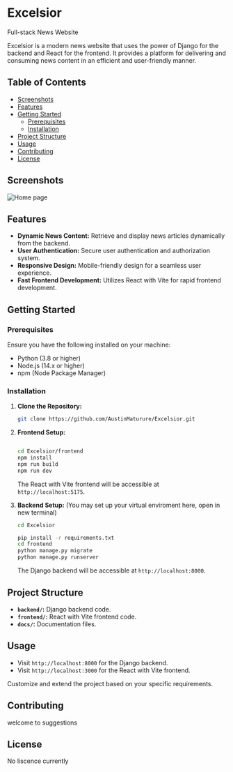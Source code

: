 # Excelsior
Full-stack News Website

Excelsior is a modern news website that uses the power of Django for the backend and React for the frontend. It provides a platform for delivering and consuming news content in an efficient and user-friendly manner.

## Table of Contents
- [Screenshots](#screenshots)
- [Features](#features)
- [Getting Started](#getting-started)
  - [Prerequisites](#prerequisites)
  - [Installation](#installation)
- [Project Structure](#project-structure)
- [Usage](#usage)
- [Contributing](#contributing)
- [License](#license)


## Screenshots 
![Home page](/picture1.jpg?raw=true "News Site Home Page")

## Features

- **Dynamic News Content:** Retrieve and display news articles dynamically from the backend.
- **User Authentication:** Secure user authentication and authorization system.
- **Responsive Design:** Mobile-friendly design for a seamless user experience.
- **Fast Frontend Development:** Utilizes React with Vite for rapid frontend development.

## Getting Started

### Prerequisites

Ensure you have the following installed on your machine:

- Python (3.8 or higher)
- Node.js (14.x or higher)
- npm (Node Package Manager)

### Installation

1. **Clone the Repository:**

    ```bash
    git clone https://github.com/AustinMaturure/Excelsior.git
    
    ```

2. **Frontend Setup:**
   
    ```bash
   
    cd Excelsior/frontend
    npm install
    npm run build
    npm run dev
    ```

    The React with Vite frontend will be accessible at `http://localhost:5175`.

3. **Backend Setup:**
  (You may set up your virtual enviroment here, open in new terminal)

    ```bash
    cd Excelsior
    
    pip install -r requirements.txt
    cd frontend
    python manage.py migrate
    python manage.py runserver
    ```

    The Django backend will be accessible at `http://localhost:8000`.
## Project Structure

- **`backend/`:** Django backend code.
- **`frontend/`:** React with Vite frontend code.
- **`docs/`:** Documentation files.

## Usage

- Visit `http://localhost:8000` for the Django backend.
- Visit `http://localhost:3000` for the React with Vite frontend.

Customize and extend the project based on your specific requirements.

## Contributing

welcome to suggestions 

## License

No liscence currently

